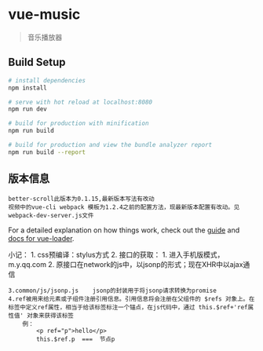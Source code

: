# vue-music

> 音乐播放器

## Build Setup

``` bash
# install dependencies
npm install

# serve with hot reload at localhost:8080
npm run dev

# build for production with minification
npm run build

# build for production and view the bundle analyzer report
npm run build --report
```
## 版本信息
    better-scroll此版本为0.1.15,最新版本写法有改动
    视频中的vue-cli webpack 模板为1.2.4之前的配置方法，现最新版本配置有改动。见webpack-dev-server.js文件
    
    
For a detailed explanation on how things work, check out the [guide](http://vuejs-templates.github.io/webpack/) and [docs for vue-loader](http://vuejs.github.io/vue-loader).



小记：
	1. css预编译：stylus方式
	2. 接口的获取：
		1. 进入手机版模式，m.y.qq.com
	        2. 原接口在network的js中，以jsonp的形式；现在XHR中以ajax通信
			    
	3.common/js/jsonp.js	jsonp的封装用于将jsonp请求转换为promise
	4.ref被用来给元素或子组件注册引用信息。引用信息将会注册在父组件的 $refs 对象上。在标签中定义ref属性，相当于给该标签标注一个锚点，在js代码中，通过 this.$ref+'ref属性值' 对象来获得该标签
    	例：
      		<p ref="p">hello</p>
          	this.$ref.p  ===  节点p








